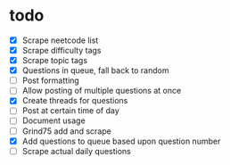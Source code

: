 # todo 
- [x] Scrape neetcode list
- [x] Scrape difficulty tags
- [x] Scrape topic tags
- [x] Questions in queue, fall back to random
- [ ] Post formatting
- [ ] Allow posting of multiple questions at once
- [x] Create threads for questions
- [ ] Post at certain time of day
- [ ] Document usage
- [ ] Grind75 add and scrape
- [x] Add questions to queue based upon question number
- [ ] Scrape actual daily questions
